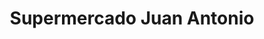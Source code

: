 ---
title: "Supermercado Juan Antonio"
url: /general-jose-de-san-martin/supermercado-juan-antonio/
shop: Supermarkt
---